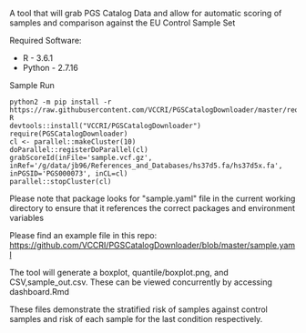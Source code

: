 A tool that will grab PGS Catalog Data and allow for automatic scoring of samples and comparison against the EU Control Sample Set

Required Software:
* R - 3.6.1
* Python - 2.7.16

Sample Run
```
python2 -m pip install -r https://raw.githubusercontent.com/VCCRI/PGSCatalogDownloader/master/requirements.txt
R
devtools::install("VCCRI/PGSCatalogDownloader")
require(PGSCatalogDownloader)
cl <- parallel::makeCluster(10)
doParallel::registerDoParallel(cl)
grabScoreId(inFile='sample.vcf.gz', inRef='/g/data/jb96/References_and_Databases/hs37d5.fa/hs37d5x.fa', inPGSID='PGS000073', inCL=cl)
parallel::stopCluster(cl)
```

Please note that package looks for "sample.yaml" file in the current working directory to ensure that it references the correct packages and environment variables

Please find an example file in this repo: https://github.com/VCCRI/PGSCatalogDownloader/blob/master/sample.yaml

The tool will generate a boxplot, quantile/boxplot.png, and CSV,sample_out.csv. These can be viewed concurrently by accessing dashboard.Rmd

These files demonstrate the stratified risk of samples against control samples and risk of each sample for the last condition respectively.
